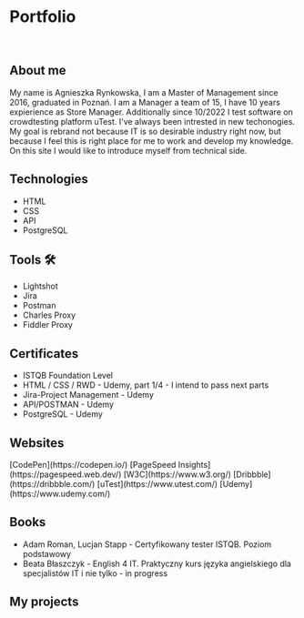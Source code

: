 <h1>Portfolio</h1>
<br>
<h2>About me</h2>
<p>My name is Agnieszka Rynkowska, I am a Master of Management since 2016, graduated in Poznań. I am a Manager a team of 15, I have 10 years expierience as Store Manager. Additionally since 10/2022 I test software on crowdtesting platform uTest. I've always been intrested in new techonogies. My goal is rebrand not because IT is so desirable industry right now, but because I feel this is right place for me to work and develop my knowledge. On this site I would like to introduce myself from technical side.</p>
<h2>Technologies</h2>
<ul>
  <li>HTML</li>
  <li>CSS</li>
  <li>API</li>
  <li>PostgreSQL</li>
</ul> 
<h2>Tools 🛠 </h2>
<ul>
  <li>Lightshot</li>
  <li>Jira</li>
  <li>Postman</li>
  <li>Charles Proxy</li>
  <li>Fiddler Proxy</li>
</ul>
<h2>Certificates</h2> 
<ul>
  <li>ISTQB Foundation Level </li>
  <li>HTML / CSS / RWD - Udemy, part 1/4 - I intend to pass next parts</li>
  <li>Jira-Project Management - Udemy</li>
  <li>API/POSTMAN - Udemy </li>
  <li>PostgreSQL - Udemy</li>
</ul>
<h2>Websites</h2>
[CodePen](https://codepen.io/)
[PageSpeed Insights](https://pagespeed.web.dev/)
[W3C](https://www.w3.org/)
[Dribbble](https://dribbble.com/)
[uTest](https://www.utest.com/)
[Udemy](https://www.udemy.com/)
<h2>Books</h2>
<ul>
  <li>Adam Roman, Lucjan Stapp - Certyfikowany tester ISTQB. Poziom podstawowy</li>
  <li>Beata Błaszczyk - English 4 IT. Praktyczny kurs języka angielskiego dla specjalistów IT i nie tylko - in progress</li>
</ul>
<h2>My projects</h2>

